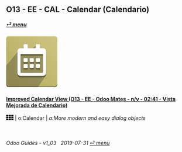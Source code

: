 ## O13 - EE - CAL - Calendar (Calendario)
#### [_&#x23CE; menu_](/o13/ee/o13-ee-guides_menu.md)  
### ![cal](/doc/img/calendar.png)

#### [Improved Calendar View (O13 - EE - Odoo Mates - n/v - 02:41 - Vista Mejorada de Calendario)](https://youtube.com/embed/F0sivQZKT54?autoplay=1&start=6&end=1m23s&rel=0)  
![apps](/doc/img/apps.png) | o:Calendar | _a:More modern and easy dialog objects_

<br>
	
###### Odoo Guides - v1_03 &nbsp; 2019-07-31  [_&#x23CE; menu_](/o13/ee/o13-ee-calendar_guides_menu.md)  
